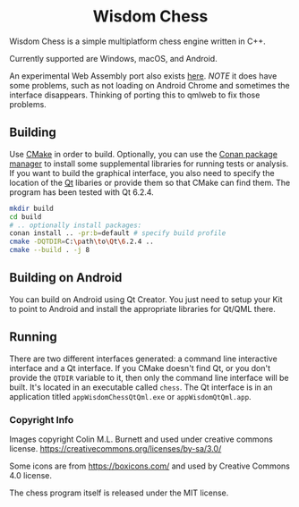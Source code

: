 <h1 align="center">Wisdom Chess</h1>

Wisdom Chess is a simple multiplatform chess engine written in C++.

Currently supported are Windows, macOS, and Android. 

An experimental Web Assembly port also exists <a href="https://wisdom-chess.netlify.app/" target="_blank">here</a>.
*NOTE* it does have some problems, such as not loading on Android Chrome 
and sometimes the interface disappears. Thinking of porting this
to qmlweb to fix those problems.

## Building

Use [CMake](https://cmake.org/) in order to build. Optionally, you can use the [Conan package manager](https://conan.io/)
to install some supplemental libraries for running tests or analysis.
If you want to build the graphical interface, you also need to specify
the location of the [Qt](https://www.qt.io) libaries or provide them so that CMake can find them.
The program has been tested with Qt 6.2.4. 

```sh
mkdir build
cd build
# .. optionally install packages:
conan install .. -pr:b=default # specify build profile
cmake -DQTDIR=C:\path\to\Qt\6.2.4 ..
cmake --build . -j 8
```

## Building on Android

You can build on Android using Qt Creator. You just
need to setup your Kit to point to Android and install the appropriate
libraries for Qt/QML there.

## Running

There are two different interfaces generated: a command line interactive
interface and a Qt interface. If you CMake doesn't find Qt, or you
don't provide the `QTDIR` variable to it, then only the command line
interface will be built. It's located in an executable called `chess`.
The Qt interface is in an application titled `appWisdomChessQtQml.exe` or
`appWisdomQtQml.app`.


### Copyright Info

Images copyright Colin M.L. Burnett and used under creative commons license.
https://creativecommons.org/licenses/by-sa/3.0/

Some icons are from https://boxicons.com/ and used by Creative Commons 4.0 
license.

The chess program itself is released under the MIT license.
